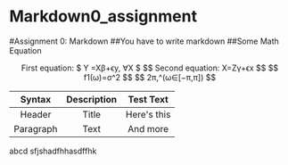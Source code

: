 # Markdown0_assignment
#Assignment 0: Markdown
##You have to write markdown
##Some Math Equation
<p align = "center"> First equation: $ Y =Xβ+ϵy, ∀X $
$$ Second equation: X=Zγ+ϵx $$
$$ f1(ω)=σ^2 $$
$$ 2π,^(ω∈[−π,π]) $$

|Syntax | Description | Test Text |
|:---------:|:-----------:|:----------:|
|Header|Title|Here's this|
|Paragraph|Text|And more| 
abcd sfjshadfhhasdffhk